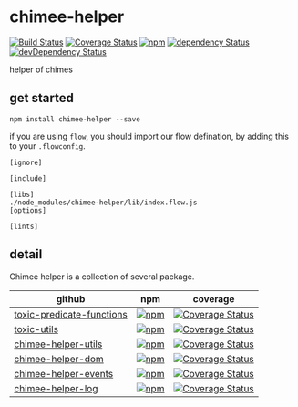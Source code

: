 # chimee-helper

[![Build Status](https://img.shields.io/travis/Chimeejs/chimee-helper/master.svg?style=flat-square)](https://travis-ci.org/Chimeejs/chimee-helper.svg?branch=master)
[![Coverage Status](https://img.shields.io/coveralls/Chimeejs/chimee-helper/master.svg?style=flat-square)](https://coveralls.io/github/Chimeejs/chimee-helper?branch=master)
[![npm](https://img.shields.io/npm/v/chimee-helper.svg?colorB=brightgreen&style=flat-square)](https://www.npmjs.com/package/chimee-helper)
[![dependency Status](https://david-dm.org/Chimeejs/chimee-helper.svg)](https://david-dm.org/Chimeejs/chimee-helper)
[![devDependency Status](https://david-dm.org/Chimeejs/chimee-helper/dev-status.svg)](https://david-dm.org/Chimeejs/chimee-helper?type=dev)

helper of chimes

## get started

```shell
npm install chimee-helper --save
```

if you are using `flow`, you should import our flow defination, by adding this to your `.flowconfig`.

```
[ignore]

[include]

[libs]
./node_modules/chimee-helper/lib/index.flow.js
[options]

[lints]
```
## detail

Chimee helper is a collection of several package.

| github                                   | npm                                      | coverage                                 |
| ---------------------------------------- | ---------------------------------------- | ---------------------------------------- |
| [toxic-predicate-functions](https://github.com/toxic-johann/toxic-predicate-functions) | [![npm](https://img.shields.io/npm/v/toxic-predicate-functions.svg?colorB=brightgreen&style=flat-square)](https://www.npmjs.com/package/toxic-predicate-functions) | [![Coverage Status](https://img.shields.io/coveralls/toxic-johann/toxic-predicate-functions/master.svg?style=flat-square)](https://coveralls.io/github/toxic-johann/toxic-predicate-functions?branch=master) |
| [toxic-utils](https://github.com/toxic-johann/toxic-utils) | [![npm](https://img.shields.io/npm/v/toxic-utils.svg?colorB=brightgreen&style=flat-square)](https://www.npmjs.com/package/toxic-utils) | [![Coverage Status](https://img.shields.io/coveralls/toxic-johann/toxic-utils/master.svg?style=flat-square)](https://coveralls.io/github/toxic-johann/toxic-utils?branch=master) |
| [chimee-helper-utils](https://github.com/Chimeejs/chimee-helper-utils) | [![npm](https://img.shields.io/npm/v/chimee-helper-utils.svg?colorB=brightgreen&style=flat-square)](https://www.npmjs.com/package/chimee-helper-utils) | [![Coverage Status](https://img.shields.io/coveralls/Chimeejs/chimee-helper-utils/master.svg?style=flat-square)](https://coveralls.io/github/Chimeejs/chimee-helper-utils?branch=master) |
| [chimee-helper-dom](https://github.com/Chimeejs/chimee-helper-dom) | [![npm](https://img.shields.io/npm/v/chimee-helper-dom.svg?colorB=brightgreen&style=flat-square)](https://www.npmjs.com/package/chimee-helper-dom) | [![Coverage Status](https://img.shields.io/coveralls/Chimeejs/chimee-helper-dom/master.svg?style=flat-square)](https://coveralls.io/github/Chimeejs/chimee-helper-dom?branch=master) |
| [chimee-helper-events](https://github.com/Chimeejs/chimee-helper-events) | [![npm](https://img.shields.io/npm/v/chimee-helper-events.svg?colorB=brightgreen&style=flat-square)](https://www.npmjs.com/package/chimee-helper-events) | [![Coverage Status](https://img.shields.io/coveralls/Chimeejs/chimee-helper-events/master.svg?style=flat-square)](https://coveralls.io/github/Chimeejs/chimee-helper-events?branch=master) |
| [chimee-helper-log](https://github.com/Chimeejs/chimee-helper-log) | [![npm](https://img.shields.io/npm/v/chimee-helper-log.svg?colorB=brightgreen&style=flat-square)](https://www.npmjs.com/package/chimee-helper-log) | [![Coverage Status](https://img.shields.io/coveralls/Chimeejs/chimee-helper-log/master.svg?style=flat-square)](https://coveralls.io/github/Chimeejs/chimee-helper-log?branch=master) |

